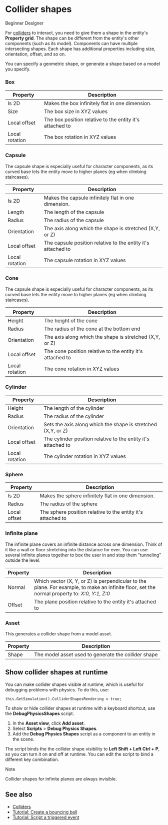 # Collider shapes

<span class="label label-doc-level">Beginner</span>
<span class="label label-doc-audience">Designer</span>

For [colliders](colliders.md) to interact, you need to give them a shape in the entity's **Property grid**. The shape can be different from the entity's other components (such as its model). Components can have multiple intersecting shapes. Each shape has additional properties including size, orientation, offset, and so on.

You can specify a geometric shape, or generate a shape based on a model you specify.

### Box

| Property       | Description |
| -------------- |-------------| 
| Is 2D | Makes the box infinitely flat in one dimension. |
| Size    | The box size in XYZ values |
| Local offset     | The box position relative to the entity it's attached to|
| Local rotation      | The box rotation in XYZ values|

### Capsule

The capsule shape is especially useful for character components, as its curved base lets the entity move to higher planes (eg when climbing staircases).

| Property       | Description |
| -------------- |-------------| 
| Is 2D | Makes the capsule infinitely flat in one dimension.|
| Length | The length of the capsule|
| Radius | The radius of the capsule|
| Orientation | The axis along which the shape is stretched (X,Y, or Z)|
| Local offset     | The capsule position relative to the entity it's attached to|
| Local rotation      | The capsule rotation in XYZ values|

### Cone

The capsule shape is especially useful for character components, as its curved base lets the entity move to higher planes (eg when climbing staircases).

| Property       | Description |
| -------------- |-------------| 
| Height | The height of the cone|
| Radius | The radius of the cone at the bottom end|
| Orientation | The axis along which the shape is stretched (X,Y, or Z)|
| Local offset     | The cone position relative to the entity it's attached to|
| Local rotation      | The cone rotation in XYZ values|

### Cylinder

| Property       | Description |
| -------------- |-------------| 
| Height | The length of the cylinder|
| Radius | The radius of the cylinder|
| Orientation | Sets the axis along which the shape is stretched (X,Y, or Z)|
| Local offset     | The cylinder position relative to the entity it's attached to|
| Local rotation      | The cylinder  rotation in XYZ values|

### Sphere

| Property       | Description |
| -------------- |-------------| 
| Is 2D | Makes the sphere infinitely flat in one dimension. |
| Radius | The radius of the sphere|
| Local offset     | The sphere position relative to the entity it's attached to|

### Infinite plane

The infinite plane covers an infinite distance across one dimension. Think of it like a wall or floor stretching into the distance for ever. You can use several infinite planes together to box the user in and stop them "tunneling" outside the level.

| Property       | Description |
| -------------- |-------------| 
| Normal  | Which vector (X, Y, or Z) is perpendicular to the plane. For example, to make an infinite floor, set the normal property to: _X:0, Y:1, Z:0_ |
| Offset     | The plane position relative to the entity it's attached to|

### Asset

This generates a collider shape from a model asset.

| Property       | Description |
| -------------- |-------------| 
| Shape | The model asset used to generate the collider shape

## Show collider shapes at runtime
You can make collider shapes visible at runtime, which is useful for debugging problems with physics. To do this, use:

``
this.GetSimulation().ColliderShapesRendering = true;
``

To show or hide collider shapes at runtime with a keyboard shortcut, use the **DebugPhysicsShapes** script.

1. In the **Asset view**, click **Add asset**.
2. Select **Scripts** > **Debug Physics Shapes**.
3. Add the **Debug Physics Shapes** script as a component to an entity in the scene.

The script binds the the collider shape visibility to **Left Shift + Left Ctrl + P**, so you can turn it on and off at runtime. You can edit the script to bind a different key combination.

> [!Note]
> Collider shapes for infinite planes are always invisible.

## See also
* [Colliders](colliders.md)
* [Tutorial: Create a bouncing ball](tutorials/create-a-bouncing-ball.md)
* [Tutorial: Script a triggered event](tutorials/script-a-triggered-event.md)